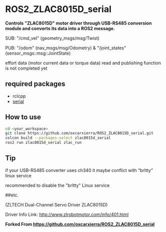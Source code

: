 # ROS2_ZLAC8015D_serial


**Controls "ZLAC8015D" motor driver through USB-RS485 conversion module and converts its data into a ROS2 message.**


SUB: "/cmd_vel" (geometry_msgs/msg/Twist)

PUB: "/odom"  (nav_msgs/msg/Odometry)  &  "/joint_states"  (sensor_msgs::msg::JointState)


effort data (motor current data or torque data) read and publishing function is not completed yet



## required packages

- rclcpp
- [serial](https://github.com/wjwwood/serial)



## How to use

```bash
cd <your_workspace>
git clone https://github.com/oxcarxierra/ROS2_ZLAC8015D_serial.git
colcon build --packages-select zlac8015d_serial
ros2 run zlac8015d_serial zlac_run
```



## Tip

if your USB-RS485 converter uses ch340 it maybe conflict with “brltty” linux service

recommended to disable the "brltty" Linux service



##etc.

(ZLTECH Dual-Channel Servo Driver ZLAC8015D)

Driver Info Link: http://www.zlrobotmotor.com/info/401.html


**Forked From https://github.com/oxcarxierra/ROS2_ZLAC8015D_serial**
